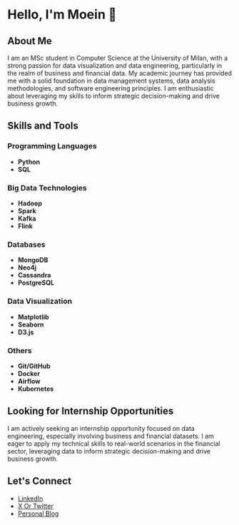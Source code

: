 
# Hello, I'm Moein 👋

## About Me

I am an MSc student in Computer Science at the University of Milan, with a strong passion for data visualization and data engineering, particularly in the realm of business and financial data. My academic journey has provided me with a solid foundation in data management systems, data analysis methodologies, and software engineering principles. I am enthusiastic about leveraging my skills to inform strategic decision-making and drive business growth.

## Skills and Tools

### Programming Languages
- **Python**
- **SQL**

### Big Data Technologies
- **Hadoop**
- **Spark**
- **Kafka**
- **Flink**

### Databases
- **MongoDB**
- **Neo4j**
- **Cassandra**
- **PostgreSQL**

### Data Visualization
- **Matplotlib**
- **Seaborn**
- **D3.js**

### Others
- **Git/GitHub**
- **Docker**
- **Airflow**
- **Kubernetes**

## Looking for Internship Opportunities

I am actively seeking an internship opportunity focused on data engineering, especially involving business and financial datasets. I am eager to apply my technical skills to real-world scenarios in the financial sector, leveraging data to inform strategic decision-making and drive business growth.

## Let's Connect

- [LinkedIn](https://www.linkedin.com/in/moeinghaeini/)
- [X Or Twitter](https://x.com/moeinghaeini)
- [Personal Blog](https://www.moeinghaeini.com/)
